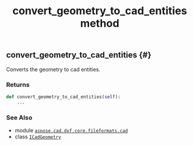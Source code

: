 ﻿---
title: convert_geometry_to_cad_entities method
second_title: Aspose.CAD for Python via .NET API References
description: 
type: docs
weight: 30
url: /aspose.cad.dxf.core.fileformats.cad/icadgeometry/convert_geometry_to_cad_entities/
is_root: false
---

## convert_geometry_to_cad_entities {#}

Converts the geometry to cad entities.


### Returns 





```python
def convert_geometry_to_cad_entities(self):
    ...
```





### See Also
* module [`aspose.cad.dxf.core.fileformats.cad`](../../)
* class [`ICadGeometry`](/cad/python-net/aspose.cad.dxf.core.fileformats.cad/icadgeometry)
